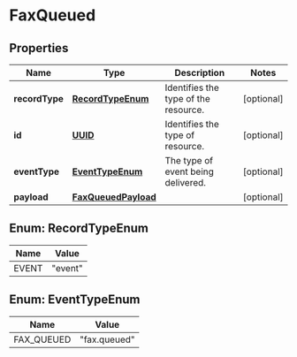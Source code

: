 

# FaxQueued

## Properties

Name | Type | Description | Notes
------------ | ------------- | ------------- | -------------
**recordType** | [**RecordTypeEnum**](#RecordTypeEnum) | Identifies the type of the resource. |  [optional]
**id** | [**UUID**](UUID.md) | Identifies the type of resource. |  [optional]
**eventType** | [**EventTypeEnum**](#EventTypeEnum) | The type of event being delivered. |  [optional]
**payload** | [**FaxQueuedPayload**](FaxQueuedPayload.md) |  |  [optional]



## Enum: RecordTypeEnum

Name | Value
---- | -----
EVENT | &quot;event&quot;



## Enum: EventTypeEnum

Name | Value
---- | -----
FAX_QUEUED | &quot;fax.queued&quot;



